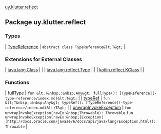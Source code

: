 [uy.klutter.reflect](.)


## Package uy.klutter.reflect


### Types


| [TypeReference](-type-reference/index.md) | `abstract class TypeReference&lt;T&gt;` |


### Extensions for External Classes


| [java.lang.Class](java.lang.-class/index.md) |  |
| [java.lang.reflect.Type](java.lang.reflect.-type/index.md) |  |
| [kotlin.reflect.KClass](kotlin.reflect.-k-class/index.md) |  |


### Functions


| [fullType](full-type.md) | `fun &lt;T&nbsp;:&nbsp;Any&gt; fullType(): [TypeReference](-type-reference/index.md)&lt;T&gt;` |
| [typeRef](type-ref.md) | `fun &lt;T&nbsp;:&nbsp;Any&gt; typeRef(): [TypeReference](-type-reference/index.md)&lt;T&gt;` |
| [unwrapInvokeException](unwrap-invoke-exception.md) | `fun unwrapInvokeException(rawEx:&nbsp;Throwable): Throwable`
`fun unwrapInvokeException(rawEx:&nbsp;[Exception](http://docs.oracle.com/javase/6/docs/api/java/lang/Exception.html)): Throwable` |

